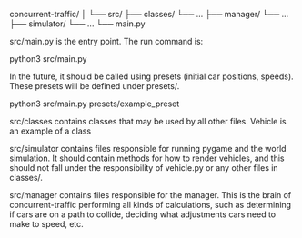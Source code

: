 concurrent-traffic/
│
└── src/
    ├── classes/
        └── ...
    ├── manager/
        └── ...
    ├── simulator/
        └── ...
    └── main.py

src/main.py is the entry point. The run command is:

python3 src/main.py

In the future, it should be called using presets (initial car positions, speeds). These presets will be defined under presets/.

python3 src/main.py presets/example_preset

src/classes contains classes that may be used by all other files. Vehicle is an example of a class

src/simulator contains files responsible for running pygame and the world simulation. It should contain methods for how to render vehicles, and this should not fall under the responsibility of vehicle.py or any other files in classes/.

src/manager contains files responsible for the manager. This is the brain of concurrent-traffic performing all kinds of calculations, such as determining if cars are on a path to collide, deciding what adjustments cars need to make to speed, etc.